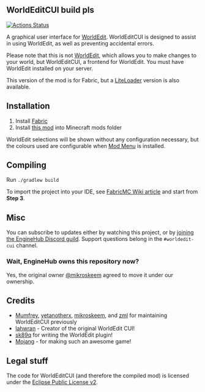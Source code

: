 <!-- modrinth_exclude.start -->
WorldEditCUI build pls
------------

[![Actions Status](https://github.com/EngineHub/WorldEditCUI/actions/workflows/build.yml/badge.svg)](https://github.com/EngineHub/WorldEditCUI/actions/workflows/build.yml)
<!-- modrinth_exclude.end -->

A graphical user interface for [WorldEdit]. WorldEditCUI is designed
to assist in using WorldEdit, as well as preventing accidental errors.

Please note that this is not [WorldEdit], which allows you to make changes
to your world, but WorldEditCUI, a frontend for WorldEdit. You must have
WorldEdit installed on your server.

This version of the mod is for Fabric, but a [LiteLoader](https://www.curseforge.com/minecraft/mc-mods/worldeditcui) version is also available.
 
Installation
------------

1. Install [Fabric](https://fabricmc.net/use)
2. Install [this mod](https://modrinth.com/mod/worldedit-cui) into Minecraft mods folder

WorldEdit selections will be shown without any configuration necessary, but the colours used are configurable when [Mod Menu](https://modrinth.com/mod/modmenu) is installed.

<!-- modrinth_exclude.start -->
Compiling
---------

Run `./gradlew build`

To import the project into your IDE, see [FabricMC Wiki article](https://fabricmc.net/wiki/tutorial:setup) and start from **Step 3**.

<!-- modrinth_exclude.end -->
Misc
----

You can subscribe to updates either by watching this project, or by [joining the EngineHub Discord guild](https://discord.gg/enginehub). Support questions
belong in the `#worldedit-cui` channel.

<!-- modrinth_exclude.start -->
### Wait, EngineHub owns this repository now?
Yes, the original owner [@mikroskeem](https://github.com/mikroskeem) agreed to move it under our ownership.
<!-- modrinth_exclude.end -->

Credits
-------

 * [Mumfrey](https://github.com/Mumfrey), [yetanotherx](https://github.com/yetanotherx), [mikroskeem](https://github.com/mikroskeem), and [zml](https://github.com/zml2008) for maintaining WorldEditCUI previously
 * [lahwran](https://github.com/lahwran) - Creator of the original WorldEdit CUI!
 * [sk89q](http://sk89q.com) for writing the WorldEdit plugin!
 * [Mojang](http://mojang.com) - for making such an awesome game!

Legal stuff
-----------

The code for WorldEditCUI (and therefore the compiled mod) is licensed under the [Eclipse Public License v2].

[WorldEdit]: https://enginehub.org/worldedit/
[Eclipse Public License v2]: https://www.eclipse.org/legal/epl-2.0/
